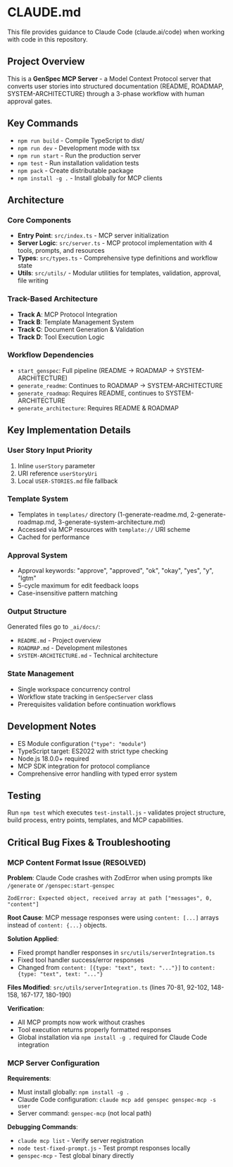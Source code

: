 # CLAUDE.md

This file provides guidance to Claude Code (claude.ai/code) when working with code in this repository.

## Project Overview

This is a **GenSpec MCP Server** - a Model Context Protocol server that converts user stories into structured documentation (README, ROADMAP, SYSTEM-ARCHITECTURE) through a 3-phase workflow with human approval gates.

## Key Commands

- `npm run build` - Compile TypeScript to dist/
- `npm run dev` - Development mode with tsx
- `npm run start` - Run the production server
- `npm test` - Run installation validation tests
- `npm pack` - Create distributable package
- `npm install -g .` - Install globally for MCP clients

## Architecture

### Core Components
- **Entry Point**: `src/index.ts` - MCP server initialization
- **Server Logic**: `src/server.ts` - MCP protocol implementation with 4 tools, prompts, and resources
- **Types**: `src/types.ts` - Comprehensive type definitions and workflow state
- **Utils**: `src/utils/` - Modular utilities for templates, validation, approval, file writing

### Track-Based Architecture
- **Track A**: MCP Protocol Integration
- **Track B**: Template Management System  
- **Track C**: Document Generation & Validation
- **Track D**: Tool Execution Logic

### Workflow Dependencies
- `start_genspec`: Full pipeline (README → ROADMAP → SYSTEM-ARCHITECTURE)
- `generate_readme`: Continues to ROADMAP → SYSTEM-ARCHITECTURE
- `generate_roadmap`: Requires README, continues to SYSTEM-ARCHITECTURE
- `generate_architecture`: Requires README & ROADMAP

## Key Implementation Details

### User Story Input Priority
1. Inline `userStory` parameter
2. URI reference `userStoryUri` 
3. Local `USER-STORIES.md` file fallback

### Template System
- Templates in `templates/` directory (1-generate-readme.md, 2-generate-roadmap.md, 3-generate-system-architecture.md)
- Accessed via MCP resources with `template://` URI scheme
- Cached for performance

### Approval System
- Approval keywords: "approve", "approved", "ok", "okay", "yes", "y", "lgtm"
- 5-cycle maximum for edit feedback loops
- Case-insensitive pattern matching

### Output Structure
Generated files go to `_ai/docs/`:
- `README.md` - Project overview
- `ROADMAP.md` - Development milestones  
- `SYSTEM-ARCHITECTURE.md` - Technical architecture

### State Management
- Single workspace concurrency control
- Workflow state tracking in `GenSpecServer` class
- Prerequisites validation before continuation workflows

## Development Notes

- ES Module configuration (`"type": "module"`)
- TypeScript target: ES2022 with strict type checking
- Node.js 18.0.0+ required
- MCP SDK integration for protocol compliance
- Comprehensive error handling with typed error system

## Testing

Run `npm test` which executes `test-install.js` - validates project structure, build process, entry points, templates, and MCP capabilities.

## Critical Bug Fixes & Troubleshooting

### MCP Content Format Issue (RESOLVED)
**Problem**: Claude Code crashes with ZodError when using prompts like `/generate` or `/genspec:start-genspec`
```
ZodError: Expected object, received array at path ["messages", 0, "content"]
```

**Root Cause**: MCP message responses were using `content: [...]` arrays instead of `content: {...}` objects.

**Solution Applied**: 
- Fixed prompt handler responses in `src/utils/serverIntegration.ts`
- Fixed tool handler success/error responses 
- Changed from `content: [{type: "text", text: "..."}]` to `content: {type: "text", text: "..."}`

**Files Modified**: `src/utils/serverIntegration.ts` (lines 70-81, 92-102, 148-158, 167-177, 180-190)

**Verification**: 
- All MCP prompts now work without crashes
- Tool execution returns properly formatted responses
- Global installation via `npm install -g .` required for Claude Code integration

### MCP Server Configuration
**Requirements**:
- Must install globally: `npm install -g .` 
- Claude Code configuration: `claude mcp add genspec genspec-mcp -s user`
- Server command: `genspec-mcp` (not local path)

**Debugging Commands**:
- `claude mcp list` - Verify server registration
- `node test-fixed-prompt.js` - Test prompt responses locally
- `genspec-mcp` - Test global binary directly